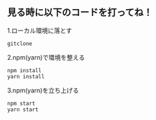 ## 見る時に以下のコードを打ってね！

1.ローカル環境に落とす
  ```言語:terminal
  gitclone
  ```
2.npm(yarn)で環境を整える
```言語:terminal
npm install
yarn install
```
3.npm(yarn)を立ち上げる
```言語:terminal
npm start
yarn start
```
